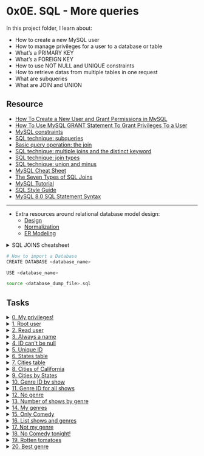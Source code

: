 # 0x0E. SQL - More queries 

In this project folder, I learn about:

-    How to create a new MySQL user
-    How to manage privileges for a user to a database or table
-    What’s a PRIMARY KEY
-    What’s a FOREIGN KEY
-    How to use NOT NULL and UNIQUE constraints
-    How to retrieve datas from multiple tables in one request
-    What are subqueries
-    What are JOIN and UNION

## Resource

- [How To Create a New User and Grant Permissions in MySQL](https://www.digitalocean.com/community/tutorials/how-to-create-a-new-user-and-grant-permissions-in-mysql)
- [How To Use MySQL GRANT Statement To Grant Privileges To a User](https://www.mysqltutorial.org/mysql-grant.aspx)
- [MySQL constraints](https://zetcode.com/mysql/constraints/)
- [SQL technique: subqueries](https://web.csulb.edu/colleges/coe/cecs/dbdesign/dbdesign.php?page=sql/subqueries.php)
- [Basic query operation: the join](https://web.csulb.edu/colleges/coe/cecs/dbdesign/dbdesign.php?page=sql/join.php)
- [SQL technique: multiple joins and the distinct keyword](https://web.csulb.edu/colleges/coe/cecs/dbdesign/dbdesign.php?page=sql/multijoin.php)
- [SQL technique: join types](https://web.csulb.edu/colleges/coe/cecs/dbdesign/dbdesign.php?page=sql/jointypes.php)
- [SQL technique: union and minus](https://web.csulb.edu/colleges/coe/cecs/dbdesign/dbdesign.php?page=sql/setops.php)
- [MySQL Cheat Sheet](https://intellipaat.com/mediaFiles/2019/02/SQL-Commands-Cheat-Sheet.pdf)
- [The Seven Types of SQL Joins](https://tableplus.com/blog/2018/09/a-beginners-guide-to-seven-types-of-sql-joins.html)
- [MySQL Tutorial](https://www.youtube.com/watch?v=yPu6qV5byu4)
- [SQL Style Guide](https://www.sqlstyle.guide/)
- [MySQL 8.0 SQL Statement Syntax](https://dev.mysql.com/doc/refman/8.0/en/sql-statements.html)

---

- Extra resources around relational database model design:
  - [Design](https://www.guru99.com/database-design.html)
  - [Normalization](https://www.guru99.com/database-normalization.html)
  - [ER Modeling](https://www.guru99.com/er-modeling.html)


<details>
<summary>SQL JOINS cheatsheet</summary><br>
<a href='https://postimages.org/' target='_blank'><img src='https://i.postimg.cc/y6XJms04/image.png' border='0' alt='image'/></a>
</details>

```sh
# How to import a Database
CREATE DATABASE <database_name>

USE <database_name>

source <database_dump_file>.sql
```

## Tasks

<details>
<summary><a href="./0-privileges.sql">0. My privileges!</a></summary><br>
<a href='https://postimages.org/' target='_blank'><img src='https://i.postimg.cc/HnxfkbM9/image.png' border='0' alt='image'/></a>
</details>

<details>
<summary><a href="./1-create_user.sql">1. Root user</a></summary><br>
<a href='https://postimages.org/' target='_blank'><img src='https://i.postimg.cc/bwG5ZQvm/image.png' border='0' alt='image'/></a>
</details>

<details>
<summary><a href="./2-create_read_user.sql">2. Read user</a></summary><br>
<a href='https://postimages.org/' target='_blank'><img src='https://i.postimg.cc/zGg9d9gC/image.png' border='0' alt='image'/></a>
</details>

<details>
<summary><a href="./3-force_name.sql">3. Always a name</a></summary><br>
<a href='https://postimages.org/' target='_blank'><img src='https://i.postimg.cc/3wSrhstk/image.png' border='0' alt='image'/></a>
</details>

<details>
<summary><a href="./4-never_empty.sql">4. ID can't be null</a></summary><br>
<a href='https://postimages.org/' target='_blank'><img src='https://i.postimg.cc/HsjZxqc7/image.png' border='0' alt='image'/></a>
</details>

<details>
<summary><a href="./5-unique_id.sql">5. Unique ID</a></summary><br>
<a href='https://postimages.org/' target='_blank'><img src='https://i.postimg.cc/RCWpVrnJ/image.png' border='0' alt='image'/></a>
</details>

<details>
<summary><a href="./6-states.sql">6. States table</a></summary><br>
<a href='https://postimages.org/' target='_blank'><img src='https://i.postimg.cc/43MtW04j/image.png' border='0' alt='image'/></a>
</details>

<details>
<summary><a href="./7-cities.sql">7. Cities table</a></summary><br>
<a href='https://postimages.org/' target='_blank'><img src='https://i.postimg.cc/P5HkwfmR/image.png' border='0' alt='image'/></a>
</details>

<details>
<summary><a href="./8-cities_of_california_subquery.sql">8. Cities of California</a></summary><br>
<a href='https://postimages.org/' target='_blank'><img src='https://i.postimg.cc/FKQgv8Xc/image.png' border='0' alt='image'/></a>
</details>

<details>
<summary><a href="./9-cities_by_state_join.sql">9. Cities by States</a></summary><br>
<a href='https://postimages.org/' target='_blank'><img src='https://i.postimg.cc/FsSwxfmx/image.png' border='0' alt='image'/></a>
</details>

<details>
<summary><a href="./10-genre_id_by_show.sql">10. Genre ID by show</a></summary><br>
<a href='https://postimages.org/' target='_blank'><img src='https://i.postimg.cc/bN0nXhhj/image.png' border='0' alt='image'/></a>
</details>

<details>
<summary><a href="./11-genre_id_all_shows.sql">11. Genre ID for all shows</a></summary><br>
<a href='https://postimages.org/' target='_blank'><img src='https://i.postimg.cc/4dpdQ7yb/image.png' border='0' alt='image'/></a>
</details>

<details>
<summary><a href="./12-no_genre.sql">12. No genre</a></summary><br>
<a href='https://postimages.org/' target='_blank'><img src='https://i.postimg.cc/7Yk6gGbY/image.png' border='0' alt='image'/></a>
</details>

<details>
<summary><a href="./13-count_shows_by_genre.sql">13. Number of shows by genre</a></summary><br>
<a href='https://postimages.org/' target='_blank'><img src='https://i.postimg.cc/L4QdShZ6/image.png' border='0' alt='image'/></a>
</details>

<details>
<summary><a href="./14-my_genres.sql">14. My genres</a></summary><br>
<a href='https://postimages.org/' target='_blank'><img src='https://i.postimg.cc/0NvmNkJb/image.png' border='0' alt='image'/></a>
</details>

<details>
<summary><a href="./15-comedy_only.sql">15. Only Comedy</a></summary><br>
<a href='https://postimages.org/' target='_blank'><img src='https://i.postimg.cc/15PrtKh9/image.png' border='0' alt='image'/></a>
</details>

<details>
<summary><a href="./16-shows_by_genre.sql">16. List shows and genres</a></summary><br>
<a href='https://postimages.org/' target='_blank'><img src='https://i.postimg.cc/Y9vLjh8f/image.png' border='0' alt='image'/></a>
</details>

<details>
<summary><a href="./100-not_my_genres.sql">17. Not my genre</a></summary><br>
<a href='https://postimages.org/' target='_blank'><img src='https://i.postimg.cc/LsdxMC2P/image.png' border='0' alt='image'/></a>
</details>

<details>
<summary><a href="./101-not_a_comedy.sql">18. No Comedy tonight!</a></summary><br>
<a href='https://postimages.org/' target='_blank'><img src='https://i.postimg.cc/TPKhr6S8/image.png' border='0' alt='image'/></a>
</details>

<details>
<summary><a href="./102-rating_shows.sql">19. Rotten tomatoes</a></summary><br>
<a href='https://postimages.org/' target='_blank'><img src='https://i.postimg.cc/YCwJ6fst/image.png' border='0' alt='image'/></a>
</details>

<details>
<summary><a href="./103-rating_genres.sql">20. Best genre</a></summary><br>
<a href='https://postimages.org/' target='_blank'><img src='https://i.postimg.cc/dVYNgQvF/image.png' border='0' alt='image'/></a>
</details>
